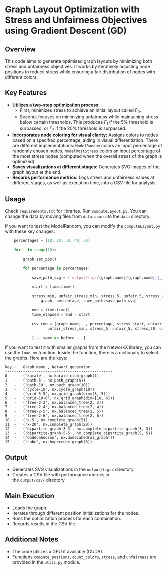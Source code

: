 # **Graph Layout Optimization with Stress and Unfairness Objectives using Gradient Descent (GD)**

## Overview

This code aims to generate optimized graph layouts by minimizing both stress and unfairness objectives. It works by iteratively adjusting node positions to reduce stress while ensuring a fair distribution of nodes with different colors.

## Key Features

- **Utilizes a two-step optimization process:**
  - First, minimizes stress to achieve an initial layout called $\Gamma_0$.
  - Second, focuses on minimizing unfairness while maintaining stress below certain thresholds. This produces $\Gamma_1$ if the 5% threshold is surpassed, or $\Gamma_2$ if the 20% threshold is surpassed. 
- **Incorporates node coloring for visual clarity:** Assigns colors to nodes based on a specified percentage, aiding in visual differentiation. There are different implementations: `ModelRandom` colors an input percentage of randomly chosen nodes, `ModelMostStress` colors an input percentage of the most stress nodes (computed when the overall stress of the graph is optimized).
- **Saves visualizations at different stages:** Generates SVG images of the graph layout at the end.
- **Records performance metrics:** Logs stress and unfairness values at different stages, as well as execution time, into a CSV file for analysis.

## Usage

Check `requirements.txt` for libraries. Run `computeLayout.py`. You can change the data by moving files from `data_source`to the `data` directory.


If you want to test the ModelRandom, you can modify the `computeLayout.py` with these key changes:
``` python
    percentages = [10, 20, 30, 40, 50]
    
    for _ in range(10):
       
        graph.set_pos()
        
        for percentage in percentages:
            
            save_path_svg = f'output/figs/{graph.name}/{graph.name}_{_}_{percentage}'

            start = time.time()
            
            stress_min, unfair_stress_min, stress_5, unfair_5, stress_20, unfair_20 = model.train(
                graph, percentage, save_path=save_path_svg)
            
            end = time.time()
            time_elapsed = end - start
            
            csv_row = [graph_name, _, percentage, stress_start, unfair_start, stress_min,
                   unfair_stress_min, stress_5, unfair_5, stress_20, unfair_20, time_elapsed]
            
            [... same as before ...]

```

If you want to test it with smaller graphs from the NetworkX library, you can use the `load_nx` function. Inside the function, there is a dictionary
to select the graphs. Here are the keys:
```
key -   Graph.Name , NetworX_generator
------------------------------------------------
0   -   ('karate', nx.karate_club_graph())
1   -   ('path-5', nx.path_graph(5))
2   -   ('path-10', nx.path_graph(10))
3   -   ('cycle-10', nx.cycle_graph(10))
4   -   ('grid-5-5', nx.grid_graph(dim=[5, 5]))
5   -   ('grid-10-6', nx.grid_graph(dim=[10, 6]))
6   -   ('tree-2-3', nx.balanced_tree(2, 3))
7   -   ('tree-2-4', nx.balanced_tree(2, 4))
8   -   ('tree-2-5', nx.balanced_tree(2, 5))
9   -   ('tree-2-6', nx.balanced_tree(2, 6))
10  -   ('k-5', nx.complete_graph(5))
11  -   ('k-20', nx.complete_graph(20))
12  -   ('bipartite-graph-3-3', nx.complete_bipartite_graph(3, 3))
13  -   ('bipartite-graph-5-5', nx.complete_bipartite_graph(5, 5))
14  -   ('dodecahedron', nx.dodecahedral_graph())
15  -   ('cube', nx.hypercube_graph(3))
```

## Output

- Generates SVG visualizations in the `output/figs/` directory.
- Creates a CSV file with performance metrics in the `output/csv/` directory.


## Main Execution

- Loads the graph.
- Iterates through different position initializations for the nodes.
- Runs the optimization process for each combination.
- Records results in the CSV file.

## Additional Notes

- The code utilizes a GPU if available (CUDA).
- Functions `compute_postions`, `count_colors`, `stress`, and `unfairness` are provided in the `utils.py` module.
